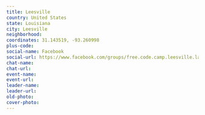 ```yaml
---
title: Leesville
country: United States
state: Louisiana
city: Leesville
neighborhood: 
coordinates: 31.143519, -93.260998
plus-code:
social-name: Facebook
social-url: https://www.facebook.com/groups/free.code.camp.leesville.la
chat-name:
chat-url:
event-name:
event-url:
leader-name:
leader-url:
old-photo: 
cover-photo:
---
```

